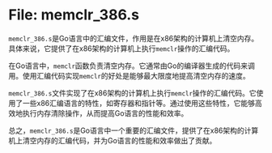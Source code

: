 # File: memclr_386.s

`memclr_386.s`是Go语言中的汇编文件，作用是在x86架构的计算机上清空内存。具体来说，它提供了在x86架构的计算机上执行`memclr`操作的汇编代码。

在Go语言中，`memclr`函数负责清空内存。它通常由Go的编译器生成的代码来调用。使用汇编代码实现`memclr`的好处是能够最大限度地提高清空内存的速度。

`memclr_386.s`文件实现了在x86架构的计算机上执行`memclr`操作的汇编代码。它使用了一些x86汇编语言的特性，如寄存器和指针等。通过使用这些特性，它能够高效地执行内存清除操作，从而提高Go语言的性能和效率。

总之，`memclr_386.s`是Go语言中一个重要的汇编文件，提供了在x86架构的计算机上清空内存的汇编代码，并为Go语言的性能和效率做出了贡献。

